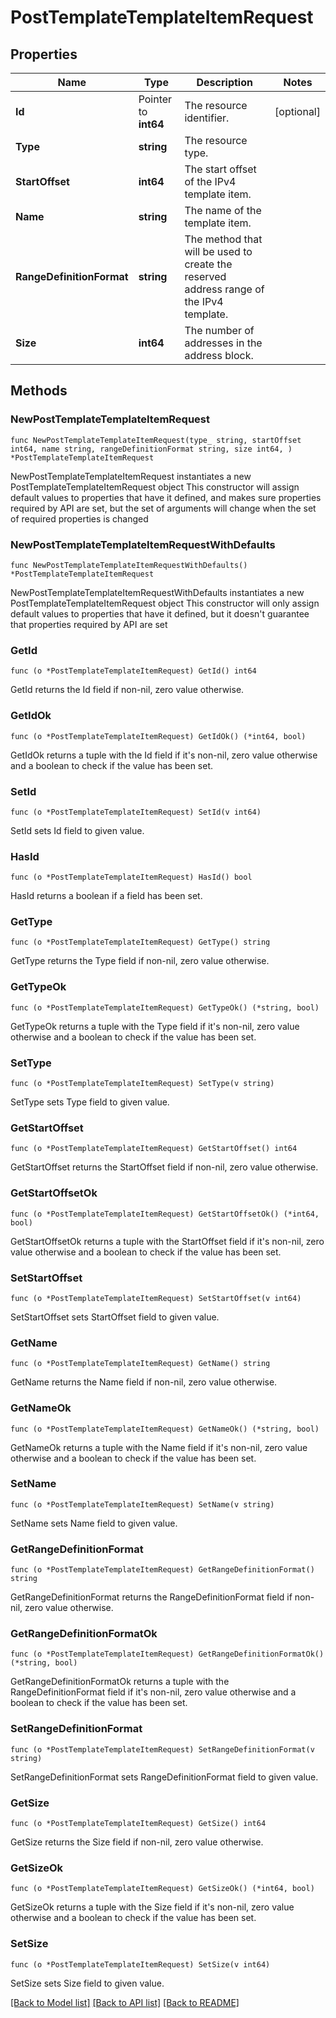 # PostTemplateTemplateItemRequest

## Properties

Name | Type | Description | Notes
------------ | ------------- | ------------- | -------------
**Id** | Pointer to **int64** | The resource identifier. | [optional] 
**Type** | **string** | The resource type. | 
**StartOffset** | **int64** | The start offset of the IPv4 template item. | 
**Name** | **string** | The name of the template item. | 
**RangeDefinitionFormat** | **string** | The method that will be used to create the reserved address range of the IPv4 template. | 
**Size** | **int64** | The number of addresses in the address block. | 

## Methods

### NewPostTemplateTemplateItemRequest

`func NewPostTemplateTemplateItemRequest(type_ string, startOffset int64, name string, rangeDefinitionFormat string, size int64, ) *PostTemplateTemplateItemRequest`

NewPostTemplateTemplateItemRequest instantiates a new PostTemplateTemplateItemRequest object
This constructor will assign default values to properties that have it defined,
and makes sure properties required by API are set, but the set of arguments
will change when the set of required properties is changed

### NewPostTemplateTemplateItemRequestWithDefaults

`func NewPostTemplateTemplateItemRequestWithDefaults() *PostTemplateTemplateItemRequest`

NewPostTemplateTemplateItemRequestWithDefaults instantiates a new PostTemplateTemplateItemRequest object
This constructor will only assign default values to properties that have it defined,
but it doesn't guarantee that properties required by API are set

### GetId

`func (o *PostTemplateTemplateItemRequest) GetId() int64`

GetId returns the Id field if non-nil, zero value otherwise.

### GetIdOk

`func (o *PostTemplateTemplateItemRequest) GetIdOk() (*int64, bool)`

GetIdOk returns a tuple with the Id field if it's non-nil, zero value otherwise
and a boolean to check if the value has been set.

### SetId

`func (o *PostTemplateTemplateItemRequest) SetId(v int64)`

SetId sets Id field to given value.

### HasId

`func (o *PostTemplateTemplateItemRequest) HasId() bool`

HasId returns a boolean if a field has been set.

### GetType

`func (o *PostTemplateTemplateItemRequest) GetType() string`

GetType returns the Type field if non-nil, zero value otherwise.

### GetTypeOk

`func (o *PostTemplateTemplateItemRequest) GetTypeOk() (*string, bool)`

GetTypeOk returns a tuple with the Type field if it's non-nil, zero value otherwise
and a boolean to check if the value has been set.

### SetType

`func (o *PostTemplateTemplateItemRequest) SetType(v string)`

SetType sets Type field to given value.


### GetStartOffset

`func (o *PostTemplateTemplateItemRequest) GetStartOffset() int64`

GetStartOffset returns the StartOffset field if non-nil, zero value otherwise.

### GetStartOffsetOk

`func (o *PostTemplateTemplateItemRequest) GetStartOffsetOk() (*int64, bool)`

GetStartOffsetOk returns a tuple with the StartOffset field if it's non-nil, zero value otherwise
and a boolean to check if the value has been set.

### SetStartOffset

`func (o *PostTemplateTemplateItemRequest) SetStartOffset(v int64)`

SetStartOffset sets StartOffset field to given value.


### GetName

`func (o *PostTemplateTemplateItemRequest) GetName() string`

GetName returns the Name field if non-nil, zero value otherwise.

### GetNameOk

`func (o *PostTemplateTemplateItemRequest) GetNameOk() (*string, bool)`

GetNameOk returns a tuple with the Name field if it's non-nil, zero value otherwise
and a boolean to check if the value has been set.

### SetName

`func (o *PostTemplateTemplateItemRequest) SetName(v string)`

SetName sets Name field to given value.


### GetRangeDefinitionFormat

`func (o *PostTemplateTemplateItemRequest) GetRangeDefinitionFormat() string`

GetRangeDefinitionFormat returns the RangeDefinitionFormat field if non-nil, zero value otherwise.

### GetRangeDefinitionFormatOk

`func (o *PostTemplateTemplateItemRequest) GetRangeDefinitionFormatOk() (*string, bool)`

GetRangeDefinitionFormatOk returns a tuple with the RangeDefinitionFormat field if it's non-nil, zero value otherwise
and a boolean to check if the value has been set.

### SetRangeDefinitionFormat

`func (o *PostTemplateTemplateItemRequest) SetRangeDefinitionFormat(v string)`

SetRangeDefinitionFormat sets RangeDefinitionFormat field to given value.


### GetSize

`func (o *PostTemplateTemplateItemRequest) GetSize() int64`

GetSize returns the Size field if non-nil, zero value otherwise.

### GetSizeOk

`func (o *PostTemplateTemplateItemRequest) GetSizeOk() (*int64, bool)`

GetSizeOk returns a tuple with the Size field if it's non-nil, zero value otherwise
and a boolean to check if the value has been set.

### SetSize

`func (o *PostTemplateTemplateItemRequest) SetSize(v int64)`

SetSize sets Size field to given value.



[[Back to Model list]](../README.md#documentation-for-models) [[Back to API list]](../README.md#documentation-for-api-endpoints) [[Back to README]](../README.md)


